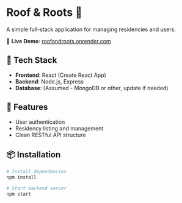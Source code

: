 # Roof & Roots 🏡

A simple full-stack application for managing residencies and users.

🔗 **Live Demo**: [roofandroots.onrender.com](https://roofandroots.onrender.com/)

## 🚀 Tech Stack

- **Frontend**: React (Create React App)
- **Backend**: Node.js, Express
- **Database**: (Assumed - MongoDB or other, update if needed)

## 📁 Features

- User authentication
- Residency listing and management
- Clean RESTful API structure

## 📦 Installation

```bash
# Install dependencies
npm install

# Start backend server
npm start
